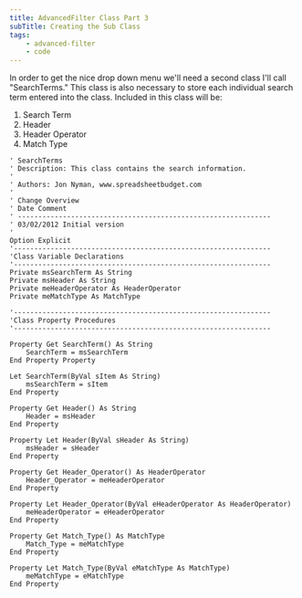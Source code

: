 ```yaml
---
title: AdvancedFilter Class Part 3
subTitle: Creating the Sub Class
tags:
    - advanced-filter
    - code
---
```


In order to get the nice drop down menu we'll need a second class I'll call "SearchTerms." This class is also necessary to store each individual search term entered into the class. Included in this class will be:
<ol>
	<li>Search Term</li>
	<li>Header</li>
	<li>Header Operator</li>
	<li>Match Type</li>
</ol>

``` vbscript
' SearchTerms
' Description: This class contains the search information.
'
' Authors: Jon Nyman, www.spreadsheetbudget.com
'
' Change Overview
' Date Comment
' --------------------------------------------------------------
' 03/02/2012 Initial version
'
Option Explicit
'---------------------------------------------------------------
'Class Variable Declarations
'---------------------------------------------------------------
Private msSearchTerm As String
Private msHeader As String
Private meHeaderOperator As HeaderOperator
Private meMatchType As MatchType

'---------------------------------------------------------------
'Class Property Procedures
'---------------------------------------------------------------

Property Get SearchTerm() As String
    SearchTerm = msSearchTerm
End Property Property 

Let SearchTerm(ByVal sItem As String)
    msSearchTerm = sItem
End Property

Property Get Header() As String
    Header = msHeader
End Property 

Property Let Header(ByVal sHeader As String)
    msHeader = sHeader
End Property

Property Get Header_Operator() As HeaderOperator
    Header_Operator = meHeaderOperator
End Property

Property Let Header_Operator(ByVal eHeaderOperator As HeaderOperator)
    meHeaderOperator = eHeaderOperator
End Property

Property Get Match_Type() As MatchType
    Match_Type = meMatchType
End Property

Property Let Match_Type(ByVal eMatchType As MatchType)
    meMatchType = eMatchType
End Property
```
